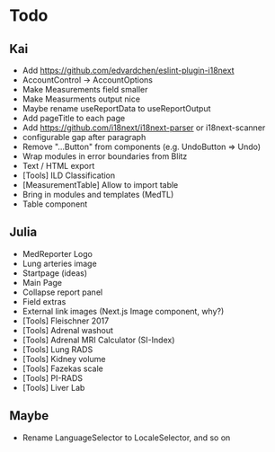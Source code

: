 # Todo

## Kai

- Add https://github.com/edvardchen/eslint-plugin-i18next
- AccountControl -> AccountOptions
- Make Measurements field smaller
- Make Measurments output nice
- Maybe rename useReportData to useReportOutput
- Add pageTitle to each page
- Add https://github.com/i18next/i18next-parser or i18next-scanner
- configurable gap after paragraph
- Remove "...Button" from components (e.g. UndoButton => Undo)
- Wrap modules in error boundaries from Blitz
- Text / HTML export
- [Tools] ILD Classification
- [MeasurementTable] Allow to import table
- Bring in modules and templates (MedTL)
- Table component


## Julia

- MedReporter Logo
- Lung arteries image
- Startpage (ideas)
- Main Page
- Collapse report panel
- Field extras
- External link images (Next.js Image component, why?)
- [Tools] Fleischner 2017
- [Tools] Adrenal washout
- [Tools] Adrenal MRI Calculator (SI-Index)
- [Tools] Lung RADS
- [Tools] Kidney volume
- [Tools] Fazekas scale
- [Tools] PI-RADS
- [Tools] Liver Lab

## Maybe

- Rename LanguageSelector to LocaleSelector, and so on
